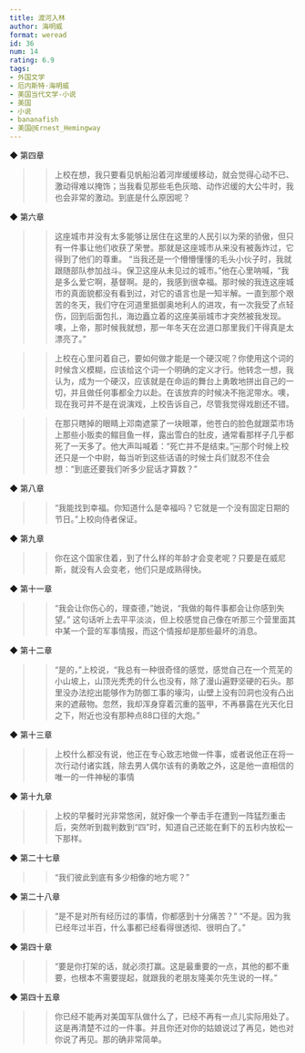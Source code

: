 ```yaml
---
title: 渡河入林
author: 海明威
format: weread
id: 36
num: 14
rating: 6.9
tags: 
- 外国文学
- 厄内斯特·海明威
- 美国当代文学-小说
- 美国
- 小说
- bananafish
- 美国@Ernest_Hemingway
---
```


◆ 第四章

>> 上校在想，我只要看见帆船沿着河岸缓缓移动，就会觉得心动不已、激动得难以掩饰；当我看见那些毛色灰暗、动作迟缓的大公牛时，我也会非常的激动。到底是什么原因呢？


◆ 第六章

>> 这座城市并没有太多能够让居住在这里的人民引以为荣的骄傲，但只有一件事让他们收获了荣誉。那就是这座城市从来没有被轰炸过，它得到了他们的尊重。
“当我还是一个懵懵懂懂的毛头小伙子时，我就跟随部队参加战斗。保卫这座从未见过的城市。”他在心里呐喊，“我是多么爱它啊，基督啊。是的，我感到很幸福。那时候的我连这座城市的真面貌都没有看到过，对它的语言也是一知半解。一直到那个艰苦的冬天，我们守在河道里抵御奥地利人的进攻，有一次我受了点轻伤，回到后面包扎，海边矗立着的这座美丽城市才突然被我发现。噢，上帝，那时候我就想，那一年冬天在岔道口那里我们干得真是太漂亮了。”

>> 上校在心里问着自己，要如何做才能是一个硬汉呢？你使用这个词的时候含义模糊，应该给这个词一个明确的定义才行。他转念一想，我认为，成为一个硬汉，应该就是在命运的舞台上勇敢地拼出自己的一切，并且做任何事都全力以赴。在该放弃的时候决不拖泥带水。噢，现在我可并不是在说演戏，上校告诉自己，尽管我觉得戏剧还不错。

>> 在那只瞎掉的眼睛上邓南遮蒙了一块眼罩，他苍白的脸色就跟菜市场上那些小贩卖的鳎目鱼一样，露出雪白的肚皮，通常看那样子几乎都死了一天多了。他大声叫喊着：“死亡并不是结束。”￼那个时候上校还只是一个中尉，每当听到这些话语的时候士兵们就忍不住会想：“到底还要我们听多少屁话才算数？”


◆ 第八章

>> “我能找到幸福。你知道什么是幸福吗？它就是一个没有固定日期的节日。”上校向侍者保证。


◆ 第九章

>> 你在这个国家住着，到了什么样的年龄才会变老呢？只要是在威尼斯，就没有人会变老，他们只是成熟得快。


◆ 第十一章

>> “我会让你伤心的，理查德，”她说，“我做的每件事都会让你感到失望。”
这句话听上去平平淡淡，但上校感觉自己像在听那三个营里面其中某一个营的军事情报，而这个情报却是那些最坏的消息。


◆ 第十二章

>> “是的，”上校说，“我总有一种很奇怪的感觉，感觉自己在一个荒芜的小山坡上，山顶光秃秃的什么也没有，除了漫山遍野坚硬的石头。那里没办法挖出能够作为防御工事的壕沟，山壁上没有凹洞也没有凸出来的遮蔽物。忽然，我却浑身穿着沉重的盔甲，不再暴露在光天化日之下，附近也没有那种点88口径的大炮。”


◆ 第十三章

>> 上校什么都没有说，他正在专心致志地做一件事，或者说他正在将一次行动付诸实践，除去男人偶尔该有的勇敢之外，这是他一直相信的唯一的一件神秘的事情


◆ 第十九章

>> 上校的早餐时光非常悠闲，就好像一个拳击手在遭到一阵猛烈重击后，突然听到裁判数到“四”时，知道自己还能在剩下的五秒内放松一下那样。


◆ 第二十七章

>> “我们彼此到底有多少相像的地方呢？”


◆ 第二十八章

>> “是不是对所有经历过的事情，你都感到十分痛苦？”
“不是。因为我已经年过半百，什么事都已经看得很透彻、很明白了。”


◆ 第四十章

>> “要是你打架的话，就必须打赢。这是最重要的一点，其他的都不重要，也根本不需要提起，就跟我的老朋友隆美尔先生说的一样。”


◆ 第四十五章

>> 你已经不能再对美国军队做什么了，已经不再有一点儿实际用处了。这是再清楚不过的一件事。并且你还对你的姑娘说过了再见，她也对你说了再见。那的确非常简单。

